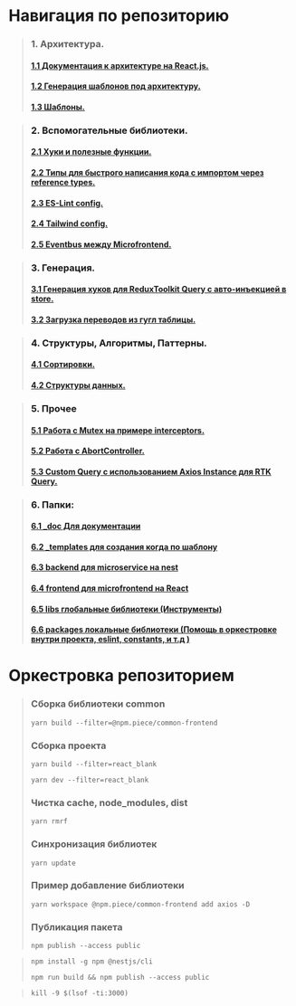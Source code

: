 # Навигация по репозиторию

> ### 1. Архитектура.
> #### <a href="https://github.com/Morozzko/React_Blank_App/tree/master/_doc/Architect%26Structure">1.1 Документация к архитектуре на React.js.<a/>
> #### <a href="https://github.com/Morozzko/React_Blank_App/tree/master/libs/create-by-template">1.2 Генерация шаблонов под архитектуру.<a/>
> #### <a href="https://github.com/Morozzko/React_Blank_App/tree/master/_templates">1.3 Шаблоны.<a/>

> ### 2. Вспомогательные библиотеки.
> #### <a href="https://github.com/Morozzko/React_Blank_App/tree/master/libs/utils">2.1 Хуки и полезные функции.<a/>
> #### <a href="https://github.com/Morozzko/React_Blank_App/tree/master/libs/types">2.2 Типы для быстрого написания кода с импортом через reference types.<a/>
> #### <a href="https://github.com/Morozzko/React_Blank_App/tree/master/packages/eslint-config">2.3 ES-Lint config.<a/>
> #### <a href="https://github.com/Morozzko/React_Blank_App/tree/master/packages/frontend-tailwind-config">2.4 Tailwind config.<a/>
> #### <a href="https://github.com/Morozzko/React_Blank_App/tree/master/packages/frontend-event-bus">2.5 Eventbus между Microfrontend.<a/>

> ### 3. Генерация.
> #### <a href="https://github.com/Morozzko/React_Blank_App/tree/master/libs/generate-hooks-rtk">3.1 Генерация хуков для ReduxToolkit Query с авто-инъекцией в store.<a/>
> #### <a href="https://github.com/Morozzko/React_Blank_App/tree/master/libs/download-locale">3.2 Загрузка переводов из гугл таблицы.<a/>

> ### 4. Структуры, Алгоритмы, Паттерны.
> #### <a href="https://github.com/Morozzko/React_Blank_App/tree/master/other/algorithms/src/algorithms/sortings">4.1 Сортировки.<a/>
> #### <a href="https://github.com/Morozzko/React_Blank_App/tree/master/other/algorithms/src/structures">4.2 Структуры данных.<a/>

> ### 5. Прочее
> #### <a href="https://github.com/Morozzko/React_Blank_App/blob/master/_templates/rtkthunk/react_blank/src/app/api/axios.ts">5.1 Работа с Mutex на примере interceptors.<a/>
> #### <a href="https://github.com/Morozzko/React_Blank_App/blob/master/_templates/rtkthunk/react_blank/src/utils/functions/thunkCreator/index.ts">5.2 Работа с AbortController.<a/>
> #### <a href="https://github.com/Morozzko/React_Blank_App/blob/master/packages/frontend-common/src/axios/baseQuery.ts">5.3 Custom Query с использованием Axios Instance для RTK Query.<a/>


> ### 6. Папки:
> #### <a href="https://github.com/Morozzko/React_Blank_App/tree/master/_doc">6.1 _doc Для документации<a/>
> #### <a href="https://github.com/Morozzko/React_Blank_App/tree/master/_templates">6.2 _templates для создания когда по шаблону<a/>
> #### <a href="https://github.com/Morozzko/React_Blank_App/tree/master/backend">6.3 backend для microservice на nest<a/>
> #### <a href="https://github.com/Morozzko/React_Blank_App/tree/master/frontend">6.4 frontend для microfrontend на React<a/>
> #### <a href="https://github.com/Morozzko/React_Blank_App/tree/master/libs">6.5 libs глобальные библиотеки (Инструменты)<a/>
> #### <a href="https://github.com/Morozzko/React_Blank_App/tree/master/packages">6.6 packages локальные библиотеки (Помощь в оркестровке внутри проекта, eslint, constants, и т.д )<a/>

# Оркестровка репозиторием
> ### Сборка библиотеки common
>
> ```
> yarn build --filter=@npm.piece/common-frontend
> ```
>
> ### Сборка проекта
>
> ```
> yarn build --filter=react_blank
>
> yarn dev --filter=react_blank
> ```
>
> ### Чистка cache, node_modules, dist
>
> ```
> yarn rmrf
> ```
>
> ### Синхронизация библиотек
>
> ```
> yarn update
> ```
>
> ### Пример добавление библиотеки
> ```
> yarn workspace @npm.piece/common-frontend add axios -D
> ```
>
> ### Публикация пакета
> ```
> npm publish --access public
> ```

> ```
> npm install -g npm @nestjs/cli
> ```
> ```
> npm run build && npm publish --access public
> ```


> ```
> kill -9 $(lsof -ti:3000)
> ```
